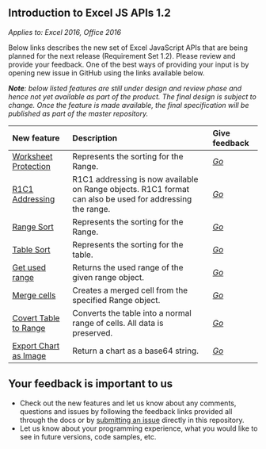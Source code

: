 ## Introduction to Excel JS APIs 1.2 

_Applies to: Excel 2016, Office 2016_

Below links describes the new set of Excel JavaScript APIs that are being planned for the next release (Requirement Set 1.2). Please review and provide your feedback. One of the best ways of providing your input is by opening new issue in GitHub using the links available below. 

_**Note**: below listed features are still under design and review phase and hence not yet available as part of the product. The final design is subject to change. Once the feature is made available, the final specification will be published as part of the master repository._


| New feature	   | Description	| Give feedback|
|:---------------|:--------|:----------|
|[Worksheet Protection](resources/worksheetprotection.md)| Represents the sorting for the Range. |_[Go](https://github.com/OfficeDev/office-js-docs/issues/new?title=ExcelJs-1.2-OpenSpec-worksheetprotection)_|
|[R1C1 Addressing](resources/range.md)|  R1C1 addressing is now available on Range objects. R1C1 format can also be used for addressing the range.| _[Go](https://github.com/OfficeDev/office-js-docs/issues/new?title=ExcelJs-1.2-OpenSpec-R1C1-addressing)_|
|[Range Sort](resources/rangesort.md)| Represents the sorting for the Range. |_[Go](https://github.com/OfficeDev/office-js-docs/issues/new?title=ExcelJs-1.2-OpenSpec-sort)_|
|[Table Sort](resources/tablesort.md)| Represents the sorting for the table. |_[Go](https://github.com/OfficeDev/office-js-docs/issues/new?title=ExcelJs-1.2-OpenSpec-sort)_|
|[Get used range](resources/range.md#getusedrangevaluesonlyboolean)| Returns the used range of the given range object. |_[Go](https://github.com/OfficeDev/office-js-docs/issues/new?title=ExcelJs-1.2-OpenSpec-range-getusedrange)_|
|[Merge cells](resources/range.md#mergeacross-boolean)| Creates a merged cell from the specified Range object. |_[Go](https://github.com/OfficeDev/office-js-docs/issues/new?title=ExcelJs-1.2-OpenSpec-range-merge)_|
|[Covert Table to Range](resources/table.md#converttorange)|  Converts the table into a normal range of cells. All data is preserved.| _[Go](https://github.com/OfficeDev/office-js-docs/issues/new?title=ExcelJs-1.2-OpenSpec-table-convertToRange)_|
|[Export Chart as Image](resources/chart.md#getimagewidth-number-height-number)|  Return a chart as a base64 string.| _[Go](https://github.com/OfficeDev/office-js-docs/issues/new?title=ExcelJs-1.2-OpenSpec-chart-getImage)_|




## Your feedback is important to us 


* Check out the new features and let us know about any comments, questions and issues by following the feedback links provided all through the docs or by [submitting an issue](https://github.com/OfficeDev/office-js-docs/issues) directly in this repository. 
* Let us know about your programming experience, what you would like to see in future versions, code samples, etc. 


